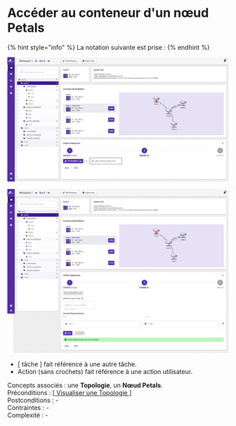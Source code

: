 # Accéder au conteneur d'un nœud Petals

{% hint style="info" %}
La notation suivante est prise :
{% endhint %}

![](../../.gitbook/assets/container-1-1.png)

![](../../.gitbook/assets/container-2.png)

* \[ tâche \] fait référence à une autre tâche.
* Action \(sans crochets\) fait référence à une action utilisateur.

Concepts associés : une **Topologie**, un **Nœud Petals**.  
Préconditions : [\[ Visualiser une Topologie \]](../topologie/visualiser-une-topologie.md)  
Postconditions : -  
Contraintes : -  
Complexité : -

